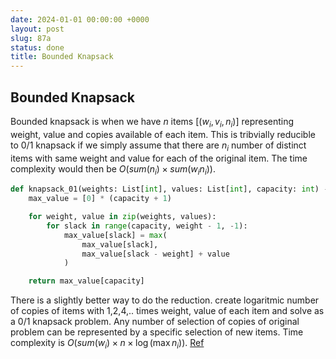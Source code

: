 ```yaml
---
date: 2024-01-01 00:00:00 +0000
layout: post
slug: 87a
status: done
title: Bounded Knapsack
---
```


## Bounded Knapsack
Bounded knapsack is when we have $n$ items $[(w_i, v_i, n_i)]$ representing weight,  value and copies available of each item. This is tribvially reducible to 0/1 knapsack if we simply assume that there are $n_i$ number of distinct items with same weight and value for each of the original item. The time complexity would then be $O(sum(n_i)\times sum(w_i n_i))$. 

```python
def knapsack_01(weights: List[int], values: List[int], capacity: int) -> int:
    max_value = [0] * (capacity + 1)

    for weight, value in zip(weights, values):
        for slack in range(capacity, weight - 1, -1):
            max_value[slack] = max(
                max_value[slack], 
                max_value[slack - weight] + value
            )

    return max_value[capacity]
```

There is a slightly better way to do the reduction. create logaritmic number of copies of items with 1,2,4,.. times weight, value of each item and solve as a 0/1 knapsack problem. Any number of selection of copies of original problem can be represented by a specific selection of new items. Time complexity is $O(sum(w_i) \times n \times \log (\max n_i))$. [Ref](https://blog.mitrichev.ch/2011/07/integral-bounded-knapsack-problem.html)